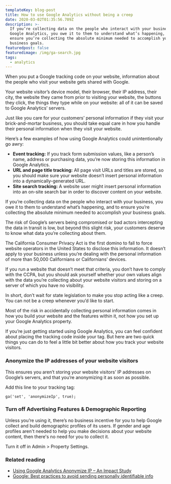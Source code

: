 ```yaml
---
templateKey: blog-post
title: How to use Google Analytics without being a creep
date: 2020-03-02T01:35:56.709Z
description: >-
  If you’re collecting data on the people who interact with your business via
  Google Analytics, you owe it to them to understand what’s happening, and to
  ensure you’re collecting the absolute minimum needed to accomplish your
  business goals.
featuredpost: false
featuredimage: /img/ga-search.jpg
tags:
  - analytics
---
```

When you put a Google tracking code on your website, information about the people who visit your website gets shared with Google. 

Your website visitor’s device model, their browser, their IP address, their city, the website they came from prior to visiting your website, the buttons they click, the things they type while on your website: all of it can be saved to Google Analytics’ servers.

Just like you care for your customers’ personal information if they visit your brick-and-mortar business, you should take equal care in how you handle their personal information when they visit your website.

Here’s a few examples of how using Google Analytics could unintentionally go awry:

* **Event tracking:** If you track form submission values, like a person’s name, address or purchasing data, you’re now storing this information in Google Analytics. 
* **URL and page title tracking:** All page visit URLs and titles are stored, so you should make sure your website doesn’t insert personal information into a dynamically-generated URL.
* **Site search tracking:** A website user might insert personal information into an on-site search bar in order to discover content on your website.

If you’re collecting data on the people who interact with your business, you owe it to them to understand what’s happening, and to ensure you’re collecting the absolute minimum needed to accomplish your business goals.

The risk of Google’s servers being compromised or bad actors intercepting the data in transit is low, but beyond this slight risk, your customers deserve to know what data you’re collecting about them.

The California Consumer Privacy Act is the first domino to fall to force website operators in the United States to disclose this information. It doesn’t apply to your business unless you’re dealing with the personal information of more than 50,000 Californians or Californians’ devices.

If you run a website that doesn’t meet that criteria, you don’t have to comply with the CCPA, but you should ask yourself whether your own values align with the data you’re collecting about your website visitors and storing on a server of which you have no visibility.

In short, don’t wait for state legislation to make you stop acting like a creep. You can not be a creep whenever you’d like to start.

Most of the risk in accidentally collecting personal information comes in how you build your website and the features within it, not how you set up your Google Analytics property.

If you’re just getting started using Google Analytics, you can feel confident about placing the tracking code inside your <head> tag. But here are two quick things you can do to feel a little bit better about how you track your website visitors.

### Anonymize the IP addresses of your website visitors

This ensures you aren’t storing your website visitors’ IP addresses on Google’s servers, and that you’re anonymizing it as soon as possible.

Add this line to your tracking tag:

```
ga('set', 'anonymizeIp', true);
```

### Turn off Advertising Features & Demographic Reporting

Unless you’re using it, there’s no business incentive for you to help Google collect and build demographic profiles of its users. If gender and age profiles aren't needed to help you make decisions about your website content, then there's no need for you to collect it.

Turn it off in Admin > Property Settings.

### Related reading

* [Using Google Analytics Anonymize IP – An Impact Study](https://brianclifton.com/blog/2018/06/19/impact-of-anonymizeip/)
* [Google: Best practices to avoid sending personally identifiable info](https://support.google.com/analytics/answer/6366371?hl=en)
